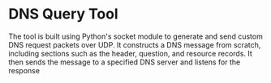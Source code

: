 # DNS Query Tool

The tool is built using Python's socket module to generate and send custom DNS request packets over UDP. It constructs a DNS message from scratch, including sections such as the header, question, and resource records. It then sends the message to a specified DNS server and listens for the response
